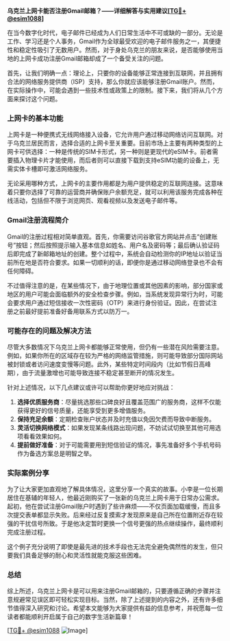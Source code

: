 **乌克兰上网卡能否注册Gmail邮箱？——详细解答与实用建议[[TG💪+ @esim1088](https://t.me/s/esim1088)]**

在当今数字化时代，电子邮件已经成为人们日常生活中不可或缺的一部分。无论是工作、学习还是个人事务，Gmail作为全球最受欢迎的电子邮件服务之一，其便捷性和稳定性吸引了无数用户。然而，对于身处乌克兰的朋友来说，是否能够使用当地的上网卡成功注册Gmail邮箱却成了一个备受关注的问题。

首先，让我们明确一点：理论上，只要你的设备能够正常连接到互联网，并且拥有合法的网络服务提供商（ISP）支持，那么你就应该能够注册Gmail账户。然而，在实际操作中，可能会遇到一些技术性或政策上的限制。接下来，我们将从几个方面来探讨这个问题。

### 上网卡的基本功能

上网卡是一种便携式无线网络接入设备，它允许用户通过移动网络访问互联网。对于乌克兰居民而言，选择合适的上网卡至关重要。目前市场上主要有两种类型的上网卡可供选择：一种是传统的SIM卡形式，另一种则是更现代的eSIM卡。前者需要插入物理卡片才能使用，而后者则可以直接下载到支持eSIM功能的设备上，无需实体卡槽即可激活网络服务。

无论采用哪种方式，上网卡的主要作用都是为用户提供稳定的互联网连接。这意味着只要你选择了可靠的运营商并确保账户余额充足，就可以利用该服务完成各种在线活动，包括但不限于浏览网页、观看视频以及发送电子邮件等。

### Gmail注册流程简介

Gmail的注册过程相对简单直观。首先，你需要访问谷歌官方网站并点击“创建账号”按钮；然后按照提示输入基本信息如姓名、用户名及密码等；最后确认验证码后即完成了新邮箱地址的创建。整个过程中，系统会自动检测你的IP地址以验证当前所在地是否符合要求。如果一切顺利的话，即便你是通过移动网络登录也不会有任何障碍。

不过值得注意的是，在某些情况下，由于地理位置或其他因素的影响，部分国家或地区的用户可能会面临额外的安全检查步骤。例如，当系统发现异常行为时，可能会要求用户通过短信接收一次性密码（OTP）来进行身份验证。因此，在尝试注册之前最好提前准备好备用联系方式以防万一。

### 可能存在的问题及解决方法

尽管大多数情况下乌克兰上网卡都能够正常使用，但仍有一些潜在风险需要注意。例如，如果你所在的区域存在较为严格的网络监管措施，则可能导致部分国际网站被封锁或者访问速度变慢等问题。此外，某些特定时间段内（比如节假日高峰期），由于流量激增也可能导致连接不稳定甚至断开的情况发生。

针对上述情况，以下几点建议或许可以帮助你更好地应对挑战：

1. **选择优质服务商**：尽量挑选那些口碑良好且覆盖范围广的服务商，这样不仅能获得更好的信号质量，还能享受到更多增值服务。
2. **保持充足余额**：定期检查账户状态并及时充值以免因欠费而导致中断服务。
3. **灵活切换网络模式**：如果发现某条线路出现问题，不妨试试切换至其他可用选项看看效果如何。
4. **提前做好准备**：对于可能需要用到短信验证的情况，事先准备好多个手机号码作为备选方案总是明智之举。

### 实际案例分享

为了让大家更加直观地了解具体情况，这里分享一个真实的故事。小李是一位长期居住在基辅的年轻人，他最近刚购买了一张新的乌克兰上网卡用于日常办公需求。起初，他在尝试注册Gmail账户时遇到了些许麻烦——不仅页面加载缓慢，而且多次提交表单都显示失败。后来经过反复摸索才发现原来是自己所在位置附近存在较强的干扰信号所致。于是他决定暂时更换一个信号更强的热点继续操作，最终顺利完成注册过程。

这个例子充分说明了即使是最先进的技术手段也无法完全避免偶然性的发生，但只要我们具备足够的耐心和灵活性就能克服这些困难。

### 总结

综上所述，乌克兰上网卡是可以用来注册Gmail邮箱的，只要遵循正确的步骤并注意规避常见误区即可轻松实现目标。当然，除了上述提到的内容之外，还有许多细节值得深入研究和讨论。希望本文能够为大家提供有益的信息参考，并祝愿每一位读者都能顺利开启属于自己的数字生活新篇章！

[[TG💪+ @esim1088](https://t.me/s/esim1088) ![Image](https://i.postimg.cc/4NQfJmqS/Snipaste-2025-05-13-00-14-12.png)]